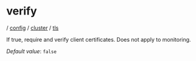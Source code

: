 # verify

/ [config](reference/server-config/index.md) / [cluster](reference/server-config/config/cluster/index.md) / [tls](reference/server-config/config/cluster/tls/index.md) 

If true, require and verify client certificates. Does not apply to monitoring.

*Default value*: `false`
